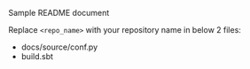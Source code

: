 Sample README document

Replace `<repo_name>` with your repository name in below 2 files:
* docs/source/conf.py
* build.sbt